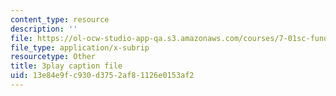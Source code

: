 ```yaml
---
content_type: resource
description: ''
file: https://ol-ocw-studio-app-qa.s3.amazonaws.com/courses/7-01sc-fundamentals-of-biology-fall-2011/13e84e9fc930d3752af81126e0153af2_TnpCMgtDPgk.srt
file_type: application/x-subrip
resourcetype: Other
title: 3play caption file
uid: 13e84e9f-c930-d375-2af8-1126e0153af2
---
```

